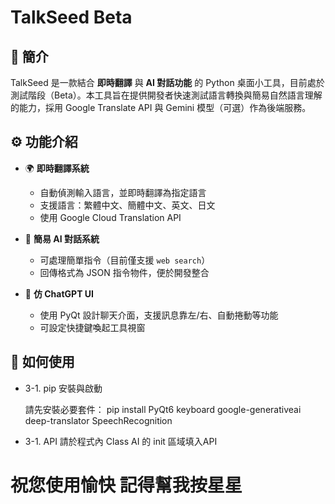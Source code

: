 # TalkSeed Beta

## 📘 簡介

TalkSeed 是一款結合 **即時翻譯** 與 **AI 對話功能** 的 Python 桌面小工具，目前處於測試階段（Beta）。本工具旨在提供開發者快速測試語言轉換與簡易自然語言理解的能力，採用 Google Translate API 與 Gemini 模型（可選）作為後端服務。

## ⚙️ 功能介紹

- 🌍 **即時翻譯系統**
  - 自動偵測輸入語言，並即時翻譯為指定語言
  - 支援語言：繁體中文、簡體中文、英文、日文
  - 使用 Google Cloud Translation API

- 🤖 **簡易 AI 對話系統**
  - 可處理簡單指令（目前僅支援 `web search`）
  - 回傳格式為 JSON 指令物件，便於開發整合

- 💬 **仿 ChatGPT UI**
  - 使用 PyQt 設計聊天介面，支援訊息靠左/右、自動捲動等功能
  - 可設定快捷鍵喚起工具視窗

## 🚀 如何使用

- 3-1. pip 安裝與啟動

  請先安裝必要套件：
  pip install PyQt6 keyboard google-generativeai deep-translator SpeechRecognition

- 3-1. API 
  請於程式內 Class AI 的 init 區域填入API


# 祝您使用愉快 記得幫我按星星
